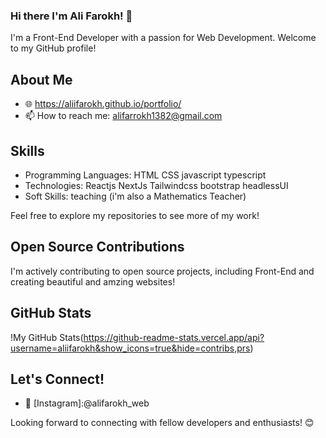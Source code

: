 ### Hi there I'm Ali Farokh! 👋

I'm a Front-End Developer with a passion for Web Development. Welcome to my GitHub profile!

## About Me
- 🌐 https://aliifarokh.github.io/portfolio/
- 📫 How to reach me: alifarrokh1382@gmail.com

## Skills
- Programming Languages: HTML CSS javascript typescript
- Technologies: Reactjs NextJs Tailwindcss bootstrap headlessUI 
- Soft Skills: teaching (i'm also a Mathematics Teacher)

Feel free to explore my repositories to see more of my work!

## Open Source Contributions
I'm actively contributing to open source projects, including Front-End and creating beautiful and amzing websites!

## GitHub Stats
!My GitHub Stats(https://github-readme-stats.vercel.app/api?username=aliifarokh&show_icons=true&hide=contribs,prs)

## Let's Connect!
- 💬 [Instagram]:@alifarokh_web

Looking forward to connecting with fellow developers and enthusiasts! 😊


